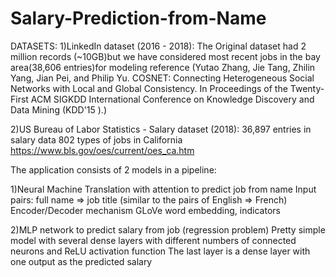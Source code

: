 # Salary-Prediction-from-Name

DATASETS:
1)LinkedIn dataset (2016 - 2018): 
The Original dataset had 2 million records (~10GB)but we have considered  most recent jobs in the bay area(38,606 entries)for modeling
reference (Yutao Zhang, Jie Tang, Zhilin Yang, Jian Pei, and Philip Yu. COSNET: Connecting Heterogeneous Social Networks with Local and Global Consistency. In Proceedings of the Twenty-First ACM SIGKDD International Conference on Knowledge Discovery and Data Mining (KDD'15 ).)

2)US Bureau of Labor Statistics - Salary dataset (2018):
36,897 entries in salary data
802 types of jobs in California
https://www.bls.gov/oes/current/oes_ca.htm




The application consists of 2 models in a pipeline:

1)Neural Machine Translation with attention to predict job from name 
Input pairs: full name ⇒ job title (similar to the pairs of English ⇒ French)
Encoder/Decoder mechanism 
GLoVe word embedding, <start> <end> indicators

2)MLP network to predict salary from job (regression problem)
Pretty simple model with several dense layers with different numbers of connected neurons and ReLU activation function
The last layer is a dense layer with one output as the predicted salary

